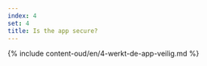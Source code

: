 ```yaml
---
index: 4
set: 4
title: Is the app secure?
---
```

{% include content-oud/en/4-werkt-de-app-veilig.md %}
